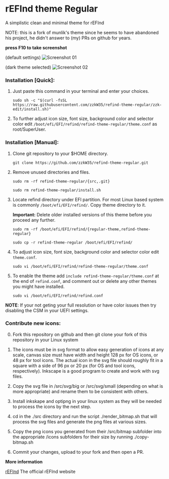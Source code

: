 # rEFInd theme Regular

A simplistic clean and minimal theme for rEFInd

NOTE: this is a fork of munlik's theme since he seems to have abandoned his project, he didn't answer to (my) PRs on github for years.

 **press F10 to take screenshot**
 
(default settings)
![Screenshot 01](https://raw.githubusercontent.com/zzkW35/refind-theme-regular/zzk-edit/src/white_theme.png )

(dark theme selected)
![Screenshot 02](https://raw.githubusercontent.com/zzkW35/refind-theme-regular/zzk-edit/src/dark_theme.png)



### Installation [Quick]:

1. Just paste this command in your terminal and enter your choices.
   ```
   sudo sh -c "$(curl -fsSL https://raw.githubusercontent.com/zzkW35/refind-theme-regular/zzk-edit/install.sh)"
   ```
2. To further adjust icon size, font size, background color and selector color edit `/boot/efi/EFI/refind/refind-theme-regular/theme.conf` as root/SuperUser.

### Installation [Manual]:

1. Clone git repository to your $HOME directory.
   ```
   git clone https://github.com/zzkW35/refind-theme-regular.git
   ```

2. Remove unused directories and files.
   ```
   sudo rm -rf refind-theme-regular/{src,.git}
   ```
   ```
   sudo rm refind-theme-regular/install.sh
   ```

3. Locate refind directory under EFI partition. For most Linux based system is commonly `/boot/efi/EFI/refind/`. Copy theme directory to it.

   **Important:** Delete older installed versions of this theme before you proceed any further.

   ```
   sudo rm -rf /boot/efi/EFI/refind/{regular-theme,refind-theme-regular}
   ```
   ```
   sudo cp -r refind-theme-regular /boot/efi/EFI/refind/
   ```

4. To adjust icon size, font size, background color and selector color edit `theme.conf`.
   ```
   sudo vi /boot/efi/EFI/refind/refind-theme-regular/theme.conf
   ```

5. To enable the theme add `include refind-theme-regular/theme.conf` at the end of `refind.conf`, and comment out or delete any other themes you might have installed.
   ```
   sudo vi /boot/efi/EFI/refind/refind.conf

   ```

**NOTE**: If your not geting your full resolution or have color issues then try disabling the CSM in your UEFI settings.

### Contribute new icons:

0. Fork this repository on github and then git clone your fork of this repository in your Linux system

1. The icons must be in svg format to allow easy generation of icons at any scale, canvas size must have width and height 128 px for OS icons, or 48 px for tool icons. The actual icon in the svg file should roughly fit in a square with a side of 96 px or 20 px (for OS and tool icons, respectively). Inkscape is a good program to create and work with svg files.

2. Copy the svg file in /src/svg/big or /src/svg/small (depending on what is more appropriate) and rename them to be consistent with others.

3. Install inkskape and optipng in your linux system as they will be needed to process the icons by the next step.

4. cd in the ./src directory and run the script ./render_bitmap.sh that will process the svg files and generate the png files at various sizes.

5. Copy the png icons you generated from their /src/bitmap subfolder into the appropriate /icons subfolders for their size by running ./copy-bitmap.sh

6. Commit your changes, upload to your fork and then open a PR.

**More information**

[rEFInd](http://www.rodsbooks.com/refind/) The official rEFInd website
